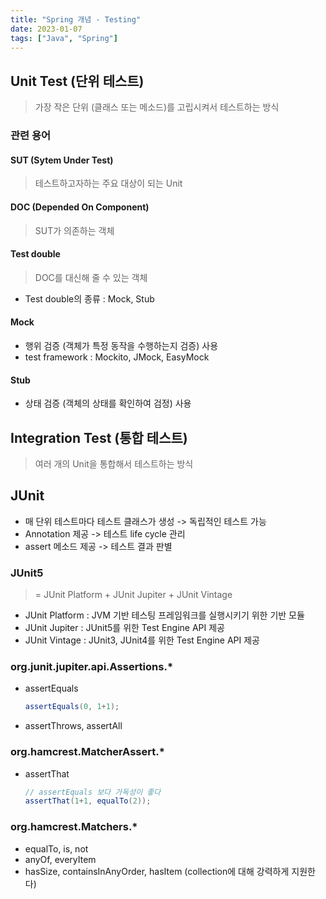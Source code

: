 ```yaml
---
title: "Spring 개념 - Testing"
date: 2023-01-07
tags: ["Java", "Spring"]
---
```


## Unit Test (단위 테스트)
> 가장 작은 단위 (클래스 또는 메소드)를 고립시켜서 테스트하는 방식

### 관련 용어
#### SUT (Sytem Under Test)
> 테스트하고자하는 주요 대상이 되는 Unit

#### DOC (Depended On Component)
> SUT가 의존하는 객체

#### Test double 
> DOC를 대신해 줄 수 있는 객체
- Test double의 종류 : Mock, Stub

#### Mock
- 행위 검증 (객체가 특정 동작을 수행하는지 검증) 사용
- test framework : Mockito, JMock, EasyMock

#### Stub
- 상태 검증 (객체의 상태를 확인하여 검정) 사용

## Integration Test (통합 테스트)
> 여러 개의 Unit을 통합해서 테스트하는 방식

## JUnit
- 매 단위 테스트마다 테스트 클래스가 생성 -> 독립적인 테스트 가능
- Annotation 제공 -> 테스트 life cycle 관리
- assert 메소드 제공 -> 테스트 결과 판별

### JUnit5
> = JUnit Platform + JUnit Jupiter + JUnit Vintage
- JUnit Platform : JVM 기반 테스팅 프레임워크를 실행시키기 위한 기반 모듈
- JUnit Jupiter : JUnit5를 위한 Test Engine API 제공
- JUnit Vintage : JUnit3, JUnit4를 위한 Test Engine API 제공

### org.junit.jupiter.api.Assertions.*
- assertEquals
    ```java
    assertEquals(0, 1+1);
    ```
- assertThrows, assertAll

### org.hamcrest.MatcherAssert.*
- assertThat
    ```java
    // assertEquals 보다 가독성이 좋다
    assertThat(1+1, equalTo(2));
    ```

### org.hamcrest.Matchers.*
- equalTo, is, not
- anyOf, everyItem
- hasSize, containsInAnyOrder, hasItem (collection에 대해 강력하게 지원한다)
